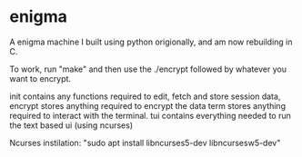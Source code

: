 # enigma
A enigma machine I built using python origionally, and am now rebuilding in C.

To work, run "make" and then use the ./encrypt followed by whatever you want to encrypt.

init contains any functions required to edit, fetch and store session data,
encrypt stores anything required to encrypt the data
term stores anything required to interact with the terminal.
tui contains everything needed to run the text based ui (using ncurses)

Ncurses instilation:
"sudo apt install libncurses5-dev libncursesw5-dev"
